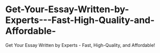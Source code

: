 # Get-Your-Essay-Written-by-Experts---Fast-High-Quality-and-Affordable-
Get Your Essay Written by Experts - Fast, High-Quality, and Affordable!
